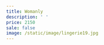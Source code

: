 ```yaml
---
title: Womanly
description: ' '
price: 2150
sale: false
image: /static/image/lingerie19.jpg
---
```


